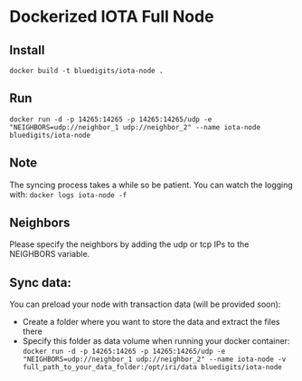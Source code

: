 Dockerized IOTA Full Node
=========================

## Install
`docker build -t bluedigits/iota-node .`

## Run
`docker run -d -p 14265:14265 -p 14265:14265/udp -e "NEIGHBORS=udp://neighbor_1 udp://neighbor_2" --name iota-node bluedigits/iota-node`

## Note
The syncing process takes a while so be patient. You can watch the logging with: `docker logs iota-node -f`

## Neighbors
Please specify the neighbors by adding the udp or tcp IPs to the NEIGHBORS variable.

## Sync data:
You can preload your node with transaction data (will be provided soon):
  * Create a folder where you want to store the data and extract the files there
  * Specify this folder as data volume when running your docker container: `docker run -d -p 14265:14265 -p 14265:14265/udp -e "NEIGHBORS=udp://neighbor_1 udp://neighbor_2" --name iota-node -v full_path_to_your_data_folder:/opt/iri/data bluedigits/iota-node`

